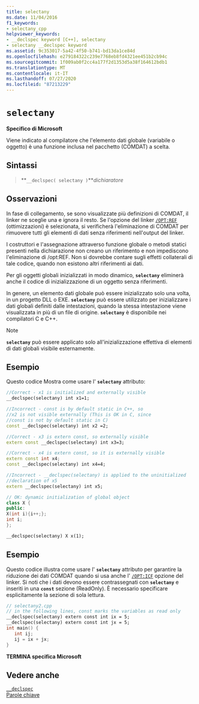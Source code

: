 ```yaml
---
title: selectany
ms.date: 11/04/2016
f1_keywords:
- selectany_cpp
helpviewer_keywords:
- __declspec keyword [C++], selectany
- selectany __declspec keyword
ms.assetid: 9c353017-5a42-4f50-b741-bd13da1ce84d
ms.openlocfilehash: e279184322c239e7768eb8fd4321ee451b2cb94c
ms.sourcegitcommit: 1f009ab0f2cc4a177f2d1353d5a38f164612bdb1
ms.translationtype: MT
ms.contentlocale: it-IT
ms.lasthandoff: 07/27/2020
ms.locfileid: "87213229"
---
```

# `selectany`

**Specifico di Microsoft**

Viene indicato al compilatore che l'elemento dati globale (variabile o oggetto) è una funzione inclusa nel pacchetto (COMDAT) a scelta.

## <a name="syntax"></a>Sintassi

> **`__declspec( selectany )`***dichiaratore*

## <a name="remarks"></a>Osservazioni

In fase di collegamento, se sono visualizzate più definizioni di COMDAT, il linker ne sceglie una e ignora il resto. Se l'opzione del linker [`/OPT:REF`](../build/reference/opt-optimizations.md) (ottimizzazioni) è selezionata, si verificherà l'eliminazione di COMDAT per rimuovere tutti gli elementi di dati senza riferimenti nell'output del linker.

I costruttori e l'assegnazione attraverso funzione globale o metodi statici presenti nella dichiarazione non creano un riferimento e non impediscono l'eliminazione di /opt:REF. Non si dovrebbe contare sugli effetti collaterali di tale codice, quando non esistono altri riferimenti ai dati.

Per gli oggetti globali inizializzati in modo dinamico, **`selectany`** eliminerà anche il codice di inizializzazione di un oggetto senza riferimenti.

In genere, un elemento dati globale può essere inizializzato solo una volta, in un progetto DLL o EXE. **`selectany`** può essere utilizzato per inizializzare i dati globali definiti dalle intestazioni, quando la stessa intestazione viene visualizzata in più di un file di origine. **`selectany`** è disponibile nei compilatori C e C++.

> [!NOTE]
> **`selectany`** può essere applicato solo all'inizializzazione effettiva di elementi di dati globali visibile esternamente.

## <a name="example"></a>Esempio

Questo codice Mostra come usare l' **`selectany`** attributo:

```cpp
//Correct - x1 is initialized and externally visible
__declspec(selectany) int x1=1;

//Incorrect - const is by default static in C++, so
//x2 is not visible externally (This is OK in C, since
//const is not by default static in C)
const __declspec(selectany) int x2 =2;

//Correct - x3 is extern const, so externally visible
extern const __declspec(selectany) int x3=3;

//Correct - x4 is extern const, so it is externally visible
extern const int x4;
const __declspec(selectany) int x4=4;

//Incorrect - __declspec(selectany) is applied to the uninitialized
//declaration of x5
extern __declspec(selectany) int x5;

// OK: dynamic initialization of global object
class X {
public:
X(int i){i++;};
int i;
};

__declspec(selectany) X x(1);
```

## <a name="example"></a>Esempio

Questo codice illustra come usare l' **`selectany`** attributo per garantire la riduzione dei dati COMDAT quando si usa anche l' [`/OPT:ICF`](../build/reference/opt-optimizations.md) opzione del linker. Si noti che i dati devono essere contrassegnati con **`selectany`** e inseriti in una **`const`** sezione (ReadOnly). È necessario specificare esplicitamente la sezione di sola lettura.

```cpp
// selectany2.cpp
// in the following lines, const marks the variables as read only
__declspec(selectany) extern const int ix = 5;
__declspec(selectany) extern const int jx = 5;
int main() {
   int ij;
   ij = ix + jx;
}
```

**TERMINA specifica Microsoft**

## <a name="see-also"></a>Vedere anche

[`__declspec`](../cpp/declspec.md)<br/>
[Parole chiave](../cpp/keywords-cpp.md)
